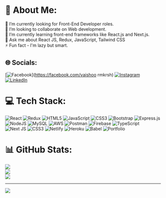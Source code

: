 # 💫 About Me:
🔭 I’m currently looking for Front-End Developer roles. <br>👯 I’m looking to collaborate on Web development.<br>🌱 I’m currently learning front-end frameworks like React.js and Next.js.<br>💬 Ask me about React JS, Redux, JavaScript, Tailwind CSS<br>⚡ Fun fact - I'm lazy but smart.


## 🌐 Socials:
[![Facebook](https://img.shields.io/badge/Facebook-%231877F2.svg?logo=Facebook&logoColor=white)](https://facebook.com/vaishoo rmkrsh) [![Instagram](https://img.shields.io/badge/Instagram-%23E4405F.svg?logo=Instagram&logoColor=white)](https://instagram.com/vaishoo_ysh) [![LinkedIn](https://img.shields.io/badge/LinkedIn-%230077B5.svg?logo=linkedin&logoColor=white)](https://linkedin.com/in/linkedin.com/in/vaishnavi-r-bb1177159) 

# 💻 Tech Stack:
![React](https://img.shields.io/badge/react-%2320232a.svg?style=for-the-badge&logo=react&logoColor=%2361DAFB) ![Redux](https://img.shields.io/badge/redux-%23593d88.svg?style=for-the-badge&logo=redux&logoColor=white) ![HTML5](https://img.shields.io/badge/html5-%23E34F26.svg?style=for-the-badge&logo=html5&logoColor=white) ![JavaScript](https://img.shields.io/badge/javascript-%23323330.svg?style=for-the-badge&logo=javascript&logoColor=%23F7DF1E) ![CSS3](https://img.shields.io/badge/css3-%231572B6.svg?style=for-the-badge&logo=css3&logoColor=white) ![Bootstrap](https://img.shields.io/badge/bootstrap-%23563D7C.svg?style=for-the-badge&logo=bootstrap&logoColor=white) ![Express.js](https://img.shields.io/badge/express.js-%23404d59.svg?style=for-the-badge&logo=express&logoColor=%2361DAFB) ![NodeJS](https://img.shields.io/badge/node.js-6DA55F?style=for-the-badge&logo=node.js&logoColor=white) ![MySQL](https://img.shields.io/badge/mysql-%2300f.svg?style=for-the-badge&logo=mysql&logoColor=white) ![AWS](https://img.shields.io/badge/AWS-%23FF9900.svg?style=for-the-badge&logo=amazon-aws&logoColor=white) ![Postman](https://img.shields.io/badge/Postman-FF6C37?style=for-the-badge&logo=postman&logoColor=white) ![Firebase](https://img.shields.io/badge/firebase-%23039BE5.svg?style=for-the-badge&logo=firebase) ![TypeScript](https://img.shields.io/badge/typescript-%23007ACC.svg?style=for-the-badge&logo=typescript&logoColor=white) ![Next JS](https://img.shields.io/badge/Next-black?style=for-the-badge&logo=next.js&logoColor=white) ![CSS3](https://img.shields.io/badge/css3-%231572B6.svg?style=for-the-badge&logo=css3&logoColor=white) ![Netlify](https://img.shields.io/badge/netlify-%23000000.svg?style=for-the-badge&logo=netlify&logoColor=#00C7B7) ![Heroku](https://img.shields.io/badge/heroku-%23430098.svg?style=for-the-badge&logo=heroku&logoColor=white) ![Babel](https://img.shields.io/badge/Babel-F9DC3e?style=for-the-badge&logo=babel&logoColor=black) ![Portfolio](https://img.shields.io/badge/Portfolio-%23000000.svg?style=for-the-badge&logo=firefox&logoColor=#FF7139)
# 📊 GitHub Stats:
![](https://github-readme-stats.vercel.app/api?username=VaishooR&theme=radical&hide_border=false&include_all_commits=true&count_private=true)<br/>
![](https://github-readme-streak-stats.herokuapp.com/?user=VaishooR&theme=radical&hide_border=false)<br/>
![](https://github-readme-stats.vercel.app/api/top-langs/?username=VaishooR&theme=radical&hide_border=false&include_all_commits=true&count_private=true&layout=compact)

---
[![](https://visitcount.itsvg.in/api?id=VaishooR&icon=0&color=0)](https://visitcount.itsvg.in)

<!-- Proudly created with GPRM ( https://gprm.itsvg.in ) -->
